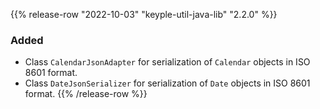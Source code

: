 {{% release-row "2022-10-03" "keyple-util-java-lib" "2.2.0" %}} 
### Added - Class `CalendarJsonAdapter` for serialization of `Calendar` objects in ISO 8601 format. - Class `DateJsonSerializer` for serialization of `Date` objects in ISO 8601 format.
{{% /release-row %}}
